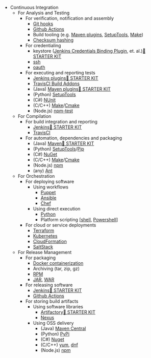 * Continuous Integration
    * For Analysis and Testing
        * For verification, notification and assembly
            * [Git hooks](https://git-scm.com/docs/githooks)
            * [Github Actions](https://github.com/features/actions)
            * Build tooling (e.g. [Maven plugins](https://maven.apache.org/plugins/index.html), [SetupTools](https://github.com/pypa/setuptools), [Make](https://www.gnu.org/software/make/))
            * [Checksum hashing](https://en.wikipedia.org/wiki/Hash_function)
        * For credentialing
            * keystore ([Jenkins Credentials Binding Plugin](https://plugins.jenkins.io/credentials-binding/), et. al.)[&#x1F3C1; STARTER KIT](../starter-kits/#jenkins-project-setup-and-configuration)
            * [ssh](https://www.openssh.com/)
            * [oauth](https://oauth.net/)
        * For executing and reporting tests
            * [Jenkins plugins](https://plugins.jenkins.io/)[&#x1F3C1; STARTER KIT](../starter-kits/#jenkins-project-setup-and-configuration)
            * [TravisCI Build Addons](https://docs.travis-ci.com/user/addons/)
            * (Java) [Maven plugins](https://maven.apache.org/plugins/index.html)[&#x1F3C1; STARTER KIT](../starter-kits/#jenkins-project-setup-and-configuration)
            * (Python) [SetupTools](https://github.com/pypa/setuptools)
            * (C#) [NUnit](https://nunit.org/)
            * (C/C++) [Make](https://www.gnu.org/software/make/)/[Cmake](https://cmake.org/)
            * (Node.js) [npm-test](https://docs.npmjs.com/cli/v8/commands/npm-test)
    * For Compilation
        * For build integration and reporting
            * [Jenkins](https://www.jenkins.io/)[&#x1F3C1; STARTER KIT](../starter-kits/#jenkins-project-setup-and-configuration)
            * [TravisCI](https://travis-ci.org/)
        * For automation, dependencies and packaging
            * (Java) [Maven](https://maven.apache.org/)[&#x1F3C1; STARTER KIT](../starter-kits/#jenkins-project-setup-and-configuration)
            * (Python) [SetupTools](https://github.com/pypa/setuptools)/[Pip](https://pip.pypa.io/en/stable/)
            * (C#) [NuGet](https://www.nuget.org/)
            * (C/C++) [Make](https://www.gnu.org/software/make/)/[Cmake](https://cmake.org/)
            * (Node.js) [npm](https://www.npmjs.com/)
            * (any) [Ant](https://ant.apache.org/)
    * For Orchestration
        * For deploying software
            * Using workflows
                * [Puppet](https://puppet.com/)
                * [Ansible](https://www.ansible.com/)
                * [Chef](https://www.chef.io/)
            * Using direct execution
                * [Python](https://www.python.org/)
                * Platform scripting \[[shell](https://www.gnu.org/software/bash/manual/html_node/What-is-a-shell_003f.html), [Powershell](https://docs.microsoft.com/en-us/powershell/)\]
        * For cloud or service deployments
            * [Terraform](https://www.terraform.io/)
            * [Kubernetes](https://kubernetes.io/)
            * [CloudFormation](https://aws.amazon.com/cloudformation/)
            * [SaltStack](https://github.com/saltstack/salt)
    * For Release Management
        * For packaging
            * [Docker containerization](https://www.docker.com/)
            * Archiving (tar, zip, gz)
            * [RPM](https://rpm.org/)
            * [JAR](https://docs.oracle.com/javase/tutorial/deployment/jar/index.html), [WAR](https://en.wikipedia.org/wiki/WAR_(file_format))
        * For releasing software
            * [Jenkins](https://www.jenkins.io/)[&#x1F3C1; STARTER KIT](../starter-kits/#jenkins-project-setup-and-configuration)
            * [Github Actions](https://github.com/features/actions)
        * For storing build artifacts
            * Using software libraries
                * [Artifactory](https://jfrog.com/artifactory/)[&#x1F3C1; STARTER KIT](../starter-kits/#jenkins-project-setup-and-configuration)
                * [Nexus](https://www.sonatype.com/products/repository-oss)
            * Using OSS delivery
                * (Java) [Maven Central](https://search.maven.org/)
                * (Python) [PyPi](https://pypi.org/)
                * (C#) [Nuget](https://www.nuget.org/)
                * (C/C++) [yum](http://yum.baseurl.org/), [dnf](https://rpm-software-management.github.io/)
                * (Node.js) [npm](https://www.npmjs.com/)
